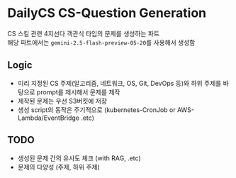 # DailyCS CS-Question Generation
CS 스킬 관련 4지선다 객관식 타입의 문제를 생성하는 파트  
해당 파트에서는 `gemini-2.5-flash-preview-05-20`를 사용해서 생성함  
## Logic
- 미리 지정된 CS 주제(알고리즘, 네트워크, OS, Git, DevOps 등)와 하위 주제를 바탕으로 prompt를 제시해서 문제를 제작  
- 제작된 문제는 우선 S3버킷에 저장  
- 생성 script의 동작은 주기적으로 (kubernetes-CronJob or AWS-Lambda/EventBridge .etc)
## TODO
- 생성된 문제 간의 유사도 체크 (with RAG, .etc)
- 문제의 다양성 (주제, 하위 주제)